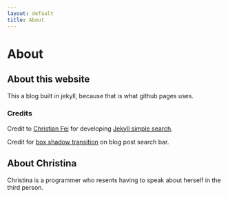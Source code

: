 ```yaml
---
layout: default
title: About
---
```


# About

## About this website

This a blog built in jekyll, because that is what github pages uses.

### Credits

Credit to [Christian Fei](https://github.com/christian-fei) for developing [Jekyll simple search](https://github.com/christian-fei/Simple-Jekyll-Search).

Credit for [box shadow transition](https://codepen.io/anon/pen/qGQOaB) on blog post search bar.

## About Christina

Christina is a programmer who resents having to speak about herself in the third person.
